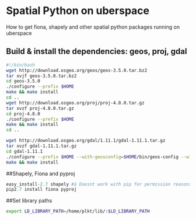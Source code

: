 # Spatial Python on uberspace
How to get fiona, shapely and other spatial python packages running on uberspace

## Build & install the dependencies: geos, proj, gdal

```bash
#!/bin/bash
wget http://download.osgeo.org/geos/geos-3.5.0.tar.bz2
tar xvjf geos-3.5.0.tar.bz2
cd geos-3.5.0
./configure --prefix $HOME
make && make install
cd ..
wget http://download.osgeo.org/proj/proj-4.8.0.tar.gz
tar xvzf proj-4.8.0.tar.gz
cd proj-4.8.0
./configure --prefix $HOME
make && make install
cd ..

wget http://download.osgeo.org/gdal/1.11.1/gdal-1.11.1.tar.gz
tar xvzf gdal-1.11.1.tar.gz
cd gdal-1.11.1
./configure --prefix $HOME --with-geosconfig=$HOME/bin/geos-config --with-pg=/p$
make && make install

```

##Shapely, Fiona and pyproj

```python
easy_install-2.7 shapely #ä Doesnt work with pip for permission reasons
pip2.7 install fiona pyproj

```
##Set library paths

```bash
export LD_LIBRARY_PATH=/home/plkt/lib/:$LD_LIBRARY_PATH
```
